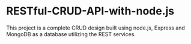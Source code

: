 # RESTful-CRUD-API-with-node.js
This project is a complete CRUD design built using node.js, Express and MongoDB as a database utilizing the REST services. 
